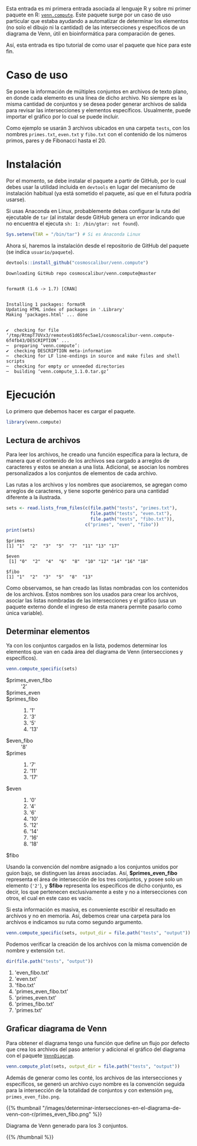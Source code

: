 <!--
.. title: Determinar intersecciones en el diagrama de Venn con R
.. slug: determinar-intersecciones-en-el-diagrama-de-venn-con-r
.. date: 2020-06-13 19:40:00-05:00
.. tags: lenguaje r, bioinformática, diagrama de Venn
.. category: tecnología
.. link: 
.. description: Utilidad para determinar los elementos pertenecientes a las áreas del diagrama de Venn. Útil en bioinformática para comparación de genes.
.. type: text
.. author: Edward Villegas-Pulgarin
-->

Esta entrada es mi primera entrada asociada al lenguaje R y sobre mi primer paquete en R: [`venn.compute`](https://github.com/cosmoscalibur/venn.compute). Este paquete surge por un caso de uso particular que estaba ayudando a automatizar de determinar los elementos (no solo el dibujo ni la cantidad) de las intersecciones y específicos de un diagrama de Venn, útil en bioinformática para comparación de genes.  

<!-- TEASER_END -->

Así, esta entrada es tipo tutorial de como usar el paquete que hice para este fin.  

# Caso de uso

Se posee la información de múltiples conjuntos en archivos de texto plano, en donde cada elemento es una línea de dicho archivo. No siempre es la misma cantidad de conjuntos y se desea poder generar archivos de salida para revisar las intersecciones y elementos específicos. Usualmente, puede importar el gráfico por lo cual se puede incluir.  

Como ejemplo se usarán 3 archivos ubicados en una carpeta `tests`, con los nombres `primes.txt`, `even.txt` y `fibo.txt` con el contenido de los números primos, pares y de Fibonacci hasta el 20.

# Instalación

Por el momento, se debe instalar el paquete a partir de GitHub, por lo cual debes usar la utilidad incluida en `devtools` en lugar del mecanismo de instalación habitual (ya está sometido el paquete, así que en el futura podría usarse).  

Si usas Anaconda en Linux, probablemente debas configurar la ruta del ejecutable de `tar` (al instalar desde GitHub genera un error indicando que no encuentra el ejecuta `sh: 1: /bin/gtar: not found`).


```R
Sys.setenv(TAR = "/bin/tar") # Si es Anaconda Linux
```

Ahora sí, haremos la instalación desde el repositorio de GitHub del paquete (se indica `usuario/paquete`).


```R
devtools::install_github("cosmoscalibur/venn.compute")
```

    Downloading GitHub repo cosmoscalibur/venn.compute@master


    formatR (1.6 -> 1.7) [CRAN]


    Installing 1 packages: formatR
    Updating HTML index of packages in '.Library'
    Making 'packages.html' ... done


    ✔  checking for file ‘/tmp/RtmpT7UVx3/remotes61d65fec5ae1/cosmoscalibur-venn.compute-6f4fb43/DESCRIPTION’ ...
    ─  preparing ‘venn.compute’:
    ✔  checking DESCRIPTION meta-information
    ─  checking for LF line-endings in source and make files and shell scripts
    ─  checking for empty or unneeded directories
    ─  building ‘venn.compute_1.1.0.tar.gz’
       
    

# Ejecución

Lo primero que debemos hacer es cargar el paquete.


```R
library(venn.compute)
```

## Lectura de archivos

Para leer los archivos, he creado una función específica para la lectura, de manera que el contenido de los archivos sea cargado a arreglos de caracteres y estos se anexan a una lista. Adicional, se asocian los nombres personalizados a los conjuntos de elementos de cada archivo.

Las rutas a los archivos y los nombres que asociaremos, se agregan como
arreglos de caracteres, y tiene soporte genérico para una cantidad diferente
a la ilustrada.


```R
sets <- read.lists_from_files(c(file.path("tests", "primes.txt"),
                                file.path("tests", "even.txt"),
                                file.path("tests", "fibo.txt")),
                              c("primes", "even", "fibo"))
print(sets)
```

    $primes
    [1] "1"  "2"  "3"  "5"  "7"  "11" "13" "17"
    
    $even
     [1] "0"  "2"  "4"  "6"  "8"  "10" "12" "14" "16" "18"
    
    $fibo
    [1] "1"  "2"  "3"  "5"  "8"  "13"
    


Como observamos, se han creado las listas nombradas con los contenidos de los archivos. Estos nombres son los usados para crear los archivos, asociar las listas nombradas de las intersecciones y el gráfico (usa un paquete externo donde el ingreso de esta manera permite pasarlo como única variable).

## Determinar elementos

Ya con los conjuntos cargados en la lista, podemos determinar los elementos que van en cada área del diagrama de Venn (intersecciones y específicos).


```R
venn.compute_specific(sets)
```


<dl>
	<dt>$primes_even_fibo</dt>
		<dd>'2'</dd>
	<dt>$primes_even</dt>
		<dd></dd>
	<dt>$primes_fibo</dt>
		<dd><ol class=list-inline>
	<li>'1'</li>
	<li>'3'</li>
	<li>'5'</li>
	<li>'13'</li>
</ol>
</dd>
	<dt>$even_fibo</dt>
		<dd>'8'</dd>
	<dt>$primes</dt>
		<dd><ol class=list-inline>
	<li>'7'</li>
	<li>'11'</li>
	<li>'17'</li>
</ol>
</dd>
	<dt>$even</dt>
		<dd><ol class=list-inline>
	<li>'0'</li>
	<li>'4'</li>
	<li>'6'</li>
	<li>'10'</li>
	<li>'12'</li>
	<li>'14'</li>
	<li>'16'</li>
	<li>'18'</li>
</ol>
</dd>
	<dt>$fibo</dt>
		<dd></dd>
</dl>



Usando la convención del nombre asignado a los conjuntos unidos por guion bajo, se distinguen las áreas asociadas. Así, **\$primes_even_fibo** representa el área de intersección de los tres conjuntos, y posee solo un elemento (`'2'`), y **\$fibo** representa los específicos de dicho conjunto, es decir, los que pertenecen exclusivamente a este y no a intersecciones con otros, el cual en este caso es vacío.  

Si esta información es masiva, es conveniente escribir el resultado en archivos y no en memoria. Así, debemos crear una carpeta para los archivos e indicamos su ruta como segundo argumento.


```R
venn.compute_specific(sets, output_dir = file.path("tests", "output"))
```

Podemos verificar la creación de los archivos con la misma convención de nombre y extensión `txt`.


```R
dir(file.path("tests", "output"))
```


<ol class=list-inline>
	<li>'even_fibo.txt'</li>
	<li>'even.txt'</li>
	<li>'fibo.txt'</li>
	<li>'primes_even_fibo.txt'</li>
	<li>'primes_even.txt'</li>
	<li>'primes_fibo.txt'</li>
	<li>'primes.txt'</li>
</ol>



## Graficar diagrama de Venn

Para obtener el diagrama tengo una función que define un flujo por defecto que crea los archivos del paso anterior y adicional el gráfico del diagrama con el paquete [`VennDiagram`](https://cran.r-project.org/web/packages/VennDiagram/index.html).


```R
venn.compute_plot(sets, output_dir = file.path("tests", "output"))
```


Además de generar como les conté, los archivos de las intersecciones y específicos, se generó un archivo cuyo nombre es la convención seguida para la intersección de la totalidad de conjuntos y con extensión `png`, `primes_even_fibo.png`.  

{{% thumbnail "/images/determinar-intersecciones-en-el-diagrama-de-venn-con-r/primes_even_fibo.png" %}}<p>Diagrama de Venn generado para los 3 conjuntos.</p>{{% /thumbnail %}}
